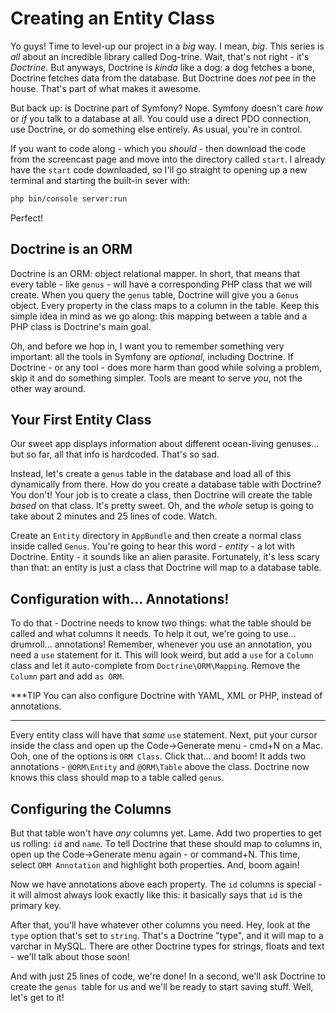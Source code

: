 # Creating an Entity Class

Yo guys! Time to level-up our project in a *big* way. I mean, *big*. This series
is *all* about an incredible library called Dog-trine. Wait, that's not right - it's
*Doctrine*. But anyways, Doctrine is *kinda* like a dog: a dog fetches a bone, Doctrine
fetches data from the database. But Doctrine does *not* pee in the house. That's
part of what makes it awesome.

But back up: is Doctrine part of Symfony? Nope. Symfony doesn't care *how* or *if*
you talk to a database at all. You could use a direct PDO connection, use Doctrine,
or do something else entirely. As usual, you're in control.

If you want to code along - which you *should* - then download the code from the
screencast page and move into the directory called `start`. I already have the `start`
code downloaded, so I'll go straight to opening up a new terminal and starting the
built-in sever with:

```bash
php bin/console server:run
```

Perfect!

## Doctrine is an ORM

Doctrine is an ORM: object relational mapper. In short, that means that every table -
like `genus` - will have a corresponding PHP class that we will create. When you query
the `genus` table, Doctrine will give you a `Genus` object. Every property in the
class maps to a column in the table. Keep this simple idea in mind as we go along:
this mapping between a table and a PHP class is Doctrine's main goal.

Oh, and before we hop in, I want you to remember something very important: all the tools
in Symfony are *optional*, including Doctrine. If Doctrine - or any tool - does more
harm than good while solving a problem, skip it and do something simpler. Tools are
meant to serve *you*, not the other way around.

## Your First Entity Class

Our sweet app displays information about different ocean-living genuses... but so
far, all that info is hardcoded. That's so sad.

Instead, let's create a `genus` table in the database and load all of this dynamically
from there. How do you create a database table with Doctrine? You don't! Your job
is to create a class, then Doctrine will create the table *based* on that class.
It's pretty sweet. Oh, and the *whole* setup is going to take about 2 minutes and
25 lines of code. Watch.

Create an `Entity` directory in `AppBundle` and then create a normal class inside
called `Genus`. You're going to hear this word - *entity* - a lot with Doctrine.
Entity - it sounds like an alien parasite. Fortunately, it's less scary than that:
an entity is just a class that Doctrine will map to a database table.

## Configuration with... Annotations!

To do that - Doctrine needs to know two things: what the table should be called and
what columns it needs. To help it out, we're going to use... drumroll... annotations!
Remember, whenever you use an annotation, you need a `use` statement for it. This
will look weird, but add a `use` for a `Column` class and let it auto-complete from
`Doctrine\ORM\Mapping`. Remove the `Column` part and add `as ORM`.

***TIP
You can also configure Doctrine with YAML, XML or PHP, instead of annotations.
***

Every entity class will have that *same* `use` statement. Next, put your cursor inside
the class and open up the Code->Generate menu - cmd+N on a Mac. Ooh, one of the options
is `ORM Class`. Click that... and boom! It adds two annotations - `@ORM\Entity` and
`@ORM\Table` above the class. Doctrine now knows this class should map to a table
called `genus`.

## Configuring the Columns

But that table won't have *any* columns yet. Lame. Add two properties to get us rolling:
`id` and `name`. To tell Doctrine that these should map to columns in, open up the
Code->Generate menu again - or command+N. This time, select `ORM Annotation` and
highlight both properties. And, boom again!

Now we have annotations above each property. The `id` columns is special - it will
almost always look exactly like this: it basically says that `id` is the primary
key.

After that, you'll have whatever other columns you need. Hey, look at the `type`
option that's set to `string`. That's a Doctrine "type", and it will map to a varchar
in MySQL. There are other Doctrine types for strings, floats and text - we'll talk
about those soon! 

And with just 25 lines of code, we're done! In a second, we'll ask Doctrine to create
the `genus `table for us and we'll be ready to start saving stuff. Well, let's get
to it!
